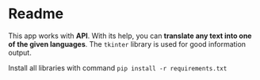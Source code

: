 # Readme

This app works with **API**. With its help, you can **translate any text into one of the given languages**. The `tkinter` library is used for good information output.

Install all libraries with command `pip install -r requirements.txt`
